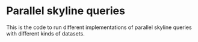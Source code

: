 # Parallel skyline queries
 This is the code to run different implementations of parallel skyline queries with different kinds of datasets. 
